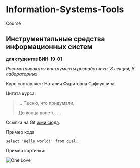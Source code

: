 # Information-Systems-Tools
Course

## Инструментальные средства информационных систем
**для студентов БИН-19-01** 

*Рассматриваются инструменты разработчика, 8 лекций, 8 лабораторных*

Курс составляет: Наталия Фаритовна Сафиуллина.

Цитата курса:
> ...
> Песню, что придумали,
> 
> До конца допеть.
> ...


Ссылка на Git [жми сюда](https://github.com/NataliaSafiullina).


Пример кода:

`select 'Hello world!' from dual;`


Пример картинки:

![One Love](https://asktom.oracle.com/pls/apex/f?p=100:DOWNLOAD::APPLICATION_PROCESS=GET_IMAGE:::GET_TYPE,GET_ID:SUPP_NAME,NOT_THE_SQL_LOOKING_FOR)
